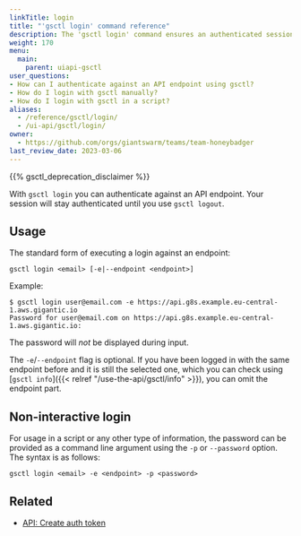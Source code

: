 ```yaml
---
linkTitle: login
title: "'gsctl login' command reference"
description: The 'gsctl login' command ensures an authenticated session with a Giant Swarm installation's REST API.
weight: 170
menu:
  main:
    parent: uiapi-gsctl
user_questions:
- How can I authenticate against an API endpoint using gsctl?
- How do I login with gsctl manually?
- How do I login with gsctl in a script?
aliases:
  - /reference/gsctl/login/
  - /ui-api/gsctl/login/
owner:
  - https://github.com/orgs/giantswarm/teams/team-honeybadger
last_review_date: 2023-03-06
---
```


{{% gsctl_deprecation_disclaimer %}}

With `gsctl login` you can authenticate against an API endpoint. Your session will
stay authenticated until you use `gsctl logout`.

## Usage

The standard form of executing a login against an endpoint:

```nohighlight
gsctl login <email> [-e|--endpoint <endpoint>]
```

Example:

```nohighlight
$ gsctl login user@email.com -e https://api.g8s.example.eu-central-1.aws.gigantic.io
Password for user@email.com on https://api.g8s.example.eu-central-1.aws.gigantic.io:
```

The password will _not_ be displayed during input.

The `-e`/`--endpoint` flag is optional. If you have been logged in with the same
endpoint before and it is still the selected one, which you can check using
[`gsctl info`]({{< relref "/use-the-api/gsctl/info" >}}), you can omit the endpoint part.

## Non-interactive login

For usage in a script or any other type of information, the password can be
provided as a command line argument using the `-p` or `--password` option. The
syntax is as follows:

```nohighlight
gsctl login <email> -e <endpoint> -p <password>
```

## Related

- [API: Create auth token](/api/#operation/createAuthToken)
